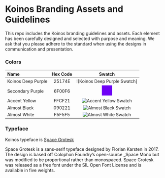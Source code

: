 #  Koinos Branding Assets and Guidelines

This repo includes the Koinos branding guidelines and assets. Each element has been carefully designed and selected with purpose and meaning. We ask that you please adhere to the standard when using the designs in communication and presentation.


### Colors
| Name | Hex Code | Swatch |
|:--------|:-------------:|:-------------:|
| Koinos Deep Purple | 25174E |![Koinos Deep Purple Swatch]
| Secondary Purple | 6F00F6 |![Secondary Purple Swatch](./assets/colors/secondary-purple.png)
| Accent Yellow | FFCF21 |![Accent Yellow Swatch](https://raw.githubusercontent.com/open-orchard/koinos-branding/master/assets/colors/accent-yellow.png?token=AAARC44RKG36HD5YIO5VKLC7SMPFM)
| Almost Black | 090221 |![Almost Black Swatch](https://raw.githubusercontent.com/open-orchard/koinos-branding/master/assets/colors/almost-black.png?token=AAARC46PDRYKTG2WY27LZP27SMPHM)
| Almost White | F5F5F5 |![Almost White Swatch](https://raw.githubusercontent.com/open-orchard/koinos-branding/master/assets/colors/almost-white.png?token=AAARC46YZH2MDRUAOS2ORTC7SMPIY)

### Typeface
Koinos typeface is [Space Grotesk](https://fonts.floriankarsten.com/space-grotesk) 

Space Grotesk is a sans-serif typeface designed by Florian Karsten in 2017. The design is based off Colophon Foundry’s open-source _Space Mono but was modified to be proportional rather than monospaced. Space Grotesk was released as a free font under the SIL Open Font License and is available in five weights.

